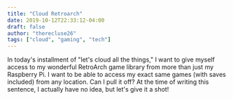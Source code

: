 ```yaml
---
title: "Cloud Retroarch"
date: 2019-10-12T22:33:12-04:00
draft: false
author: "therecluse26"
tags: ["cloud", "gaming", "tech"]
---
```


In today's installment of "let's cloud all the things," I want to give myself access to my wonderful RetroArch game library from more than just my Raspberry Pi. I want to be able to access my exact same games (with saves included) from any location. Can I pull it off? At the time of writing this sentence, I actually have no idea, but let's give it a shot!


